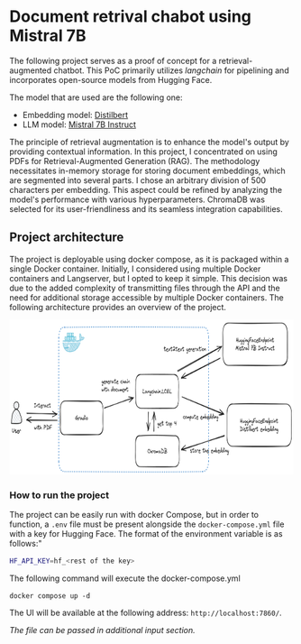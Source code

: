 # Document retrival chabot using Mistral 7B

The following project serves as a proof of concept for a retrieval-augmented chatbot. This PoC primarily utilizes *langchain* for pipelining and incorporates open-source models from Hugging Face.

The model that are used are the following one:
- Embedding model: [Distilbert](https://huggingface.co/distilbert-base-uncased)
- LLM model: [Mistral 7B Instruct](https://huggingface.co/mistralai/Mistral-7B-Instruct-v0.1)

The principle of retrieval augmentation is to enhance the model's output by providing contextual information. In this project, I concentrated on using PDFs for Retrieval-Augmented Generation (RAG). The methodology necessitates in-memory storage for storing document embeddings, which are segmented into several parts. I chose an arbitrary division of 500 characters per embedding. This aspect could be refined by analyzing the model's performance with various hyperparameters. ChromaDB was selected for its user-friendliness and its seamless integration capabilities.

## Project architecture

The project is deployable using docker compose, as it is packaged within a single Docker container. Initially, I considered using multiple Docker containers and Langserver, but I opted to keep it simple. This decision was due to the added complexity of transmitting files through the API and the need for additional storage accessible by multiple Docker containers. The following architecture provides an overview of the project.

<p align="center">
  <img src="docs/architecture.png" width="950" height="275">
</p>

### How to run the project

The project can be easily run with docker Compose, but in order to function, a `.env` file must be present alongside the `docker-compose.yml` file with a key for Hugging Face. The format of the environment variable is as follows:"
```bash
HF_API_KEY=hf_<rest of the key>
```

The following command will execute the docker-compose.yml
```
docker compose up -d
```

The UI will be available at the following address: `http://localhost:7860/`.

*The file can be passed in additional input section.*
